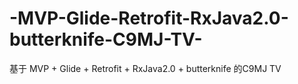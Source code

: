 # -MVP-Glide-Retrofit-RxJava2.0-butterknife-C9MJ-TV-
基于 MVP + Glide + Retrofit + RxJava2.0 + butterknife 的C9MJ TV 
